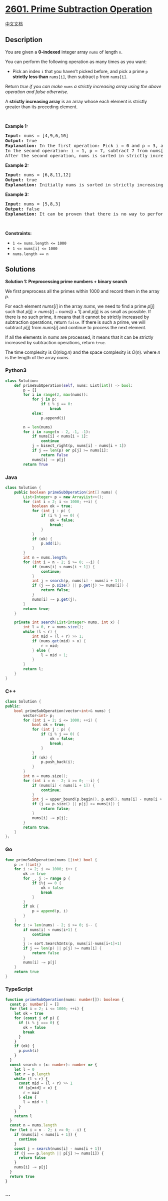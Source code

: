 # [2601. Prime Subtraction Operation](https://leetcode.com/problems/prime-subtraction-operation)

[中文文档](/solution/2600-2699/2601.Prime%20Subtraction%20Operation/README.md)

## Description

<p>You are given a <strong>0-indexed</strong> integer array <code>nums</code> of length <code>n</code>.</p>

<p>You can perform the following operation as many times as you want:</p>

<ul>
	<li>Pick an index <code>i</code> that you haven&rsquo;t picked before, and pick a prime <code>p</code> <strong>strictly less than</strong> <code>nums[i]</code>, then subtract <code>p</code> from <code>nums[i]</code>.</li>
</ul>

<p>Return <em>true if you can make <code>nums</code> a strictly increasing array using the above operation and false otherwise.</em></p>

<p>A <strong>strictly increasing array</strong> is an array whose each element is strictly greater than its preceding element.</p>

<p>&nbsp;</p>
<p><strong class="example">Example 1:</strong></p>

<pre>
<strong>Input:</strong> nums = [4,9,6,10]
<strong>Output:</strong> true
<strong>Explanation:</strong> In the first operation: Pick i = 0 and p = 3, and then subtract 3 from nums[0], so that nums becomes [1,9,6,10].
In the second operation: i = 1, p = 7, subtract 7 from nums[1], so nums becomes equal to [1,2,6,10].
After the second operation, nums is sorted in strictly increasing order, so the answer is true.</pre>

<p><strong class="example">Example 2:</strong></p>

<pre>
<strong>Input:</strong> nums = [6,8,11,12]
<strong>Output:</strong> true
<strong>Explanation: </strong>Initially nums is sorted in strictly increasing order, so we don&#39;t need to make any operations.</pre>

<p><strong class="example">Example 3:</strong></p>

<pre>
<strong>Input:</strong> nums = [5,8,3]
<strong>Output:</strong> false
<strong>Explanation:</strong> It can be proven that there is no way to perform operations to make nums sorted in strictly increasing order, so the answer is false.</pre>

<p>&nbsp;</p>
<p><strong>Constraints:</strong></p>

<ul>
	<li><code>1 &lt;= nums.length &lt;= 1000</code></li>
	<li><code>1 &lt;= nums[i] &lt;= 1000</code></li>
	<li><code><font face="monospace">nums.length == n</font></code></li>
</ul>

## Solutions

**Solution 1: Preprocessing prime numbers + binary search**

We first preprocess all the primes within $1000$ and record them in the array $p$.

For each element $nums[i]$ in the array $nums$, we need to find a prime $p[j]$ such that $p[j] \gt nums[i] - nums[i + 1]$ and $p[j]$ is as small as possible. If there is no such prime, it means that it cannot be strictly increased by subtraction operations, return `false`. If there is such a prime, we will subtract $p[j]$ from $nums[i]$ and continue to process the next element.

If all the elements in $nums$ are processed, it means that it can be strictly increased by subtraction operations, return `true`.

The time complexity is $O(n \log n)$ and the space complexity is $O(n)$. where $n$ is the length of the array $nums$.

<!-- tabs:start -->

### **Python3**

```python
class Solution:
    def primeSubOperation(self, nums: List[int]) -> bool:
        p = []
        for i in range(2, max(nums)):
            for j in p:
                if i % j == 0:
                    break
            else:
                p.append(i)

        n = len(nums)
        for i in range(n - 2, -1, -1):
            if nums[i] < nums[i + 1]:
                continue
            j = bisect_right(p, nums[i] - nums[i + 1])
            if j == len(p) or p[j] >= nums[i]:
                return False
            nums[i] -= p[j]
        return True
```

### **Java**

```java
class Solution {
    public boolean primeSubOperation(int[] nums) {
        List<Integer> p = new ArrayList<>();
        for (int i = 2; i <= 1000; ++i) {
            boolean ok = true;
            for (int j : p) {
                if (i % j == 0) {
                    ok = false;
                    break;
                }
            }
            if (ok) {
                p.add(i);
            }
        }
        int n = nums.length;
        for (int i = n - 2; i >= 0; --i) {
            if (nums[i] < nums[i + 1]) {
                continue;
            }
            int j = search(p, nums[i] - nums[i + 1]);
            if (j == p.size() || p.get(j) >= nums[i]) {
                return false;
            }
            nums[i] -= p.get(j);
        }
        return true;
    }

    private int search(List<Integer> nums, int x) {
        int l = 0, r = nums.size();
        while (l < r) {
            int mid = (l + r) >> 1;
            if (nums.get(mid) > x) {
                r = mid;
            } else {
                l = mid + 1;
            }
        }
        return l;
    }
}
```

### **C++**

```cpp
class Solution {
public:
    bool primeSubOperation(vector<int>& nums) {
        vector<int> p;
        for (int i = 2; i <= 1000; ++i) {
            bool ok = true;
            for (int j : p) {
                if (i % j == 0) {
                    ok = false;
                    break;
                }
            }
            if (ok) {
                p.push_back(i);
            }
        }
        int n = nums.size();
        for (int i = n - 2; i >= 0; --i) {
            if (nums[i] < nums[i + 1]) {
                continue;
            }
            int j = upper_bound(p.begin(), p.end(), nums[i] - nums[i + 1]) - p.begin();
            if (j == p.size() || p[j] >= nums[i]) {
                return false;
            }
            nums[i] -= p[j];
        }
        return true;
    }
};
```

### **Go**

```go
func primeSubOperation(nums []int) bool {
	p := []int{}
	for i := 2; i <= 1000; i++ {
		ok := true
		for _, j := range p {
			if i%j == 0 {
				ok = false
				break
			}
		}
		if ok {
			p = append(p, i)
		}
	}
	for i := len(nums) - 2; i >= 0; i-- {
		if nums[i] < nums[i+1] {
			continue
		}
		j := sort.SearchInts(p, nums[i]-nums[i+1]+1)
		if j == len(p) || p[j] >= nums[i] {
			return false
		}
		nums[i] -= p[j]
	}
	return true
}
```

### **TypeScript**

```ts
function primeSubOperation(nums: number[]): boolean {
  const p: number[] = []
  for (let i = 2; i <= 1000; ++i) {
    let ok = true
    for (const j of p) {
      if (i % j === 0) {
        ok = false
        break
      }
    }
    if (ok) {
      p.push(i)
    }
  }
  const search = (x: number): number => {
    let l = 0
    let r = p.length
    while (l < r) {
      const mid = (l + r) >> 1
      if (p[mid] > x) {
        r = mid
      } else {
        l = mid + 1
      }
    }
    return l
  }
  const n = nums.length
  for (let i = n - 2; i >= 0; --i) {
    if (nums[i] < nums[i + 1]) {
      continue
    }
    const j = search(nums[i] - nums[i + 1])
    if (j === p.length || p[j] >= nums[i]) {
      return false
    }
    nums[i] -= p[j]
  }
  return true
}
```

### **...**

```

```

<!-- tabs:end -->

